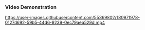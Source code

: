 ### Video Demonstration



https://user-images.githubusercontent.com/55369802/180971978-0127d692-59b5-44d6-9239-0ec79aea529d.mp4



